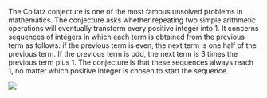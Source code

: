 The Collatz conjecture is one of the most famous unsolved problems in mathematics. The conjecture asks whether repeating two simple arithmetic operations will eventually transform every positive integer into 1.
It concerns sequences of integers in which each term is obtained from the previous term as follows: if the previous term is even, the next term is one half of the previous term. If the previous term is odd, the next term is 3 times the previous term plus 1. 
The conjecture is that these sequences always reach 1, no matter which positive integer is chosen to start the sequence.

![](C:\Users\kunya\OneDrive\Pictures\Collatz_conjecture.png)